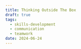 ```yaml
---
title: Thinking Outside The Box
draft: true
tags:
  - skills-development
  - communication
  - teamwork
date: 2024-06-24
---
```

 